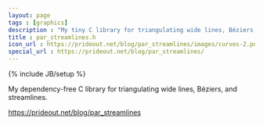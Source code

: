```yaml
---
layout: page
tags : [graphics]
description : "My tiny C library for triangulating wide lines, Béziers, and streamlines."
title : par_streamlines.h
icon_url : https://prideout.net/blog/par_streamlines/images/curves-2.png
special_url : https://prideout.net/blog/par_streamlines/
---
```

{% include JB/setup %}

My dependency-free C library for triangulating wide lines, Béziers, and
streamlines.

https://prideout.net/blog/par_streamlines

